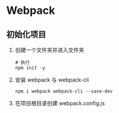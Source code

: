 # Webpack

## 初始化项目

1. 创建一个文件夹并进入文件夹

    ```shell
    # 执行
    npm init -y
    ```

2. 安装 webpack 与 webpack-cli

    ```shell
    npm i webpack webpack-cli --save-dev
    ```

3. 在项目根目录创建 webpack.config.js
